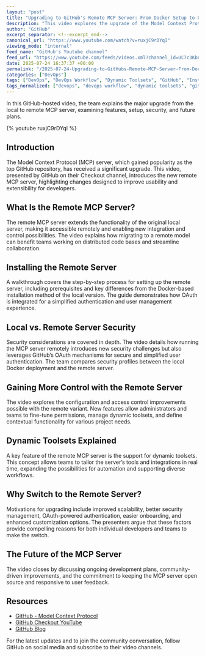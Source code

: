 ```yaml
---
layout: "post"
title: "Upgrading to GitHub's Remote MCP Server: From Docker Setup to OAuth Simplicity"
description: "This video explores the upgrade of the Model Context Protocol (MCP) server from local to remote, focusing on enhanced user experience, security differences, dynamic toolsets, and new features. The GitHub team demonstrates installation, dives into control improvements, and outlines reasons to adopt the remote server and its future direction."
author: "GitHub"
excerpt_separator: <!--excerpt_end-->
canonical_url: "https://www.youtube.com/watch?v=ruxjC9rDYqI"
viewing_mode: "internal"
feed_name: "GitHub's Youtube channel"
feed_url: "https://www.youtube.com/feeds/videos.xml?channel_id=UC7c3Kb6jYCRj4JOHHZTxKsQ"
date: 2025-07-24 16:37:37 +00:00
permalink: "/2025-07-24-Upgrading-to-GitHubs-Remote-MCP-Server-From-Docker-Setup-to-OAuth-Simplicity.html"
categories: ["DevOps"]
tags: ["DevOps", "DevOps Workflow", "Dynamic Toolsets", "GitHub", "Installation", "MCP", "Model Context Protocol", "ModelContextProtocol", "OAuth", "Open Source", "Remote Server", "Server Upgrade", "Videos"]
tags_normalized: ["devops", "devops workflow", "dynamic toolsets", "github", "installation", "mcp", "model context protocol", "modelcontextprotocol", "oauth", "open source", "remote server", "server upgrade", "videos"]
---
```


In this GitHub-hosted video, the team explains the major upgrade from the local to remote MCP server, examining features, setup, security, and future plans.<!--excerpt_end-->

{% youtube ruxjC9rDYqI %}

## Introduction

The Model Context Protocol (MCP) server, which gained popularity as the top GitHub repository, has received a significant upgrade. This video, presented by GitHub on their Checkout channel, introduces the new remote MCP server, highlighting changes designed to improve usability and extensibility for developers.

## What Is the Remote MCP Server?

The remote MCP server extends the functionality of the original local server, making it accessible remotely and enabling new integration and control possibilities. The video explains how migrating to a remote model can benefit teams working on distributed code bases and streamline collaboration.

## Installing the Remote Server

A walkthrough covers the step-by-step process for setting up the remote server, including prerequisites and key differences from the Docker-based installation method of the local version. The guide demonstrates how OAuth is integrated for a simplified authentication and user management experience.

## Local vs. Remote Server Security

Security considerations are covered in depth. The video details how running the MCP server remotely introduces new security challenges but also leverages GitHub’s OAuth mechanisms for secure and simplified user authentication. The team compares security profiles between the local Docker deployment and the remote server.

## Gaining More Control with the Remote Server

The video explores the configuration and access control improvements possible with the remote variant. New features allow administrators and teams to fine-tune permissions, manage dynamic toolsets, and define contextual functionality for various project needs.

## Dynamic Toolsets Explained

A key feature of the remote MCP server is the support for dynamic toolsets. This concept allows teams to tailor the server’s tools and integrations in real time, expanding the possibilities for automation and supporting diverse workflows.

## Why Switch to the Remote Server?

Motivations for upgrading include improved scalability, better security management, OAuth-powered authentication, easier onboarding, and enhanced customization options. The presenters argue that these factors provide compelling reasons for both individual developers and teams to make the switch.

## The Future of the MCP Server

The video closes by discussing ongoing development plans, community-driven improvements, and the commitment to keeping the MCP server open source and responsive to user feedback.

## Resources

- [GitHub - Model Context Protocol](https://github.com)
- [GitHub Checkout YouTube](http://bit.ly/subgithub)
- [GitHub Blog](https://github.blog)

For the latest updates and to join the community conversation, follow GitHub on social media and subscribe to their video channels.
